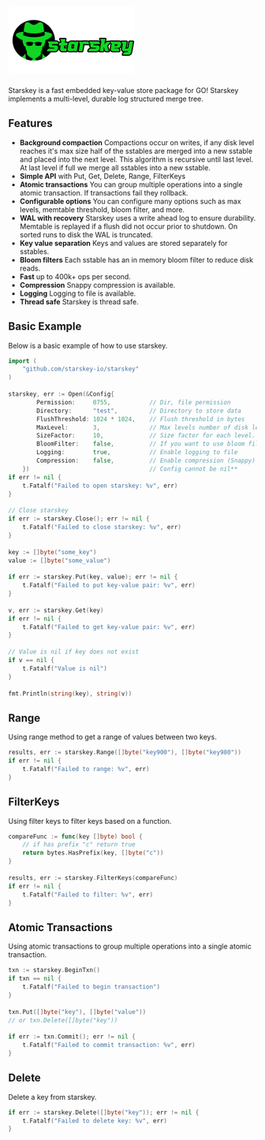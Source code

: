 <div>
    <h1 align="left"><img width="256" src="artwork/starskey_logo.png"></h1>
</div>

Starskey is a fast embedded key-value store package for GO!  Starskey implements a multi-level, durable log structured merge tree.

## Features
- **Background compaction**  Compactions occur on writes, if any disk level reaches it's max size half of the sstables are merged into a new sstable and placed into the next level.  This algorithm is recursive until last level.  At last level if full we merge all sstables into a new sstable.
- **Simple API** with Put, Get, Delete, Range, FilterKeys
- **Atomic transactions** You can group multiple operations into a single atomic transaction.  If transactions fail they rollback.
- **Configurable options** You can configure many options such as max levels, memtable threshold, bloom filter, and more.
- **WAL with recovery** Starskey uses a write ahead log to ensure durability.  Memtable is replayed if a flush did not occur prior to shutdown.  On sorted runs to disk the WAL is truncated.
- **Key value separation** Keys and values are stored separately for sstables.
- **Bloom filters** Each sstable has an in memory bloom filter to reduce disk reads.
- **Fast** up to 400k+ ops per second.
- **Compression** Snappy compression is available.
- **Logging** Logging to file is available.
- **Thread safe** Starskey is thread safe.

## Basic Example
Below is a basic example of how to use starskey.
```go
import (
    "github.com/starskey-io/starskey"
)

starskey, err := Open(&Config{
        Permission:     0755,           // Dir, file permission
        Directory:      "test",         // Directory to store data
        FlushThreshold: 1024 * 1024,    // Flush threshold in bytes
        MaxLevel:       3,              // Max levels number of disk levels
        SizeFactor:     10,             // Size factor for each level.  Say 10 that's 10 * the FlushThreshold at each level. So level 1 is 10MB, level 2 is 100MB, level 3 is 1GB.
        BloomFilter:    false,          // If you want to use bloom filters
        Logging:        true,           // Enable logging to file
        Compression:    false,          // Enable compression (Snappy)
    })                                  // Config cannot be nil**
if err != nil {
    t.Fatalf("Failed to open starskey: %v", err)
}

// Close starskey
if err := starskey.Close(); err != nil {
    t.Fatalf("Failed to close starskey: %v", err)
}

key := []byte("some_key")
value := []byte("some_value")

if err := starskey.Put(key, value); err != nil {
    t.Fatalf("Failed to put key-value pair: %v", err)
}

v, err := starskey.Get(key)
if err != nil {
    t.Fatalf("Failed to get key-value pair: %v", err)
}

// Value is nil if key does not exist
if v == nil {
    t.Fatalf("Value is nil")
}

fmt.Println(string(key), string(v))
```

## Range
Using range method to get a range of values between two keys.
```go
results, err := starskey.Range([]byte("key900"), []byte("key980"))
if err != nil {
    t.Fatalf("Failed to range: %v", err)
}
```

## FilterKeys
Using filter keys to filter keys based on a function.
```go
compareFunc := func(key []byte) bool {
    // if has prefix "c" return true
    return bytes.HasPrefix(key, []byte("c"))
}

results, err := starskey.FilterKeys(compareFunc)
if err != nil {
    t.Fatalf("Failed to filter: %v", err)
}
```


## Atomic Transactions
Using atomic transactions to group multiple operations into a single atomic transaction.
```go
txn := starskey.BeginTxn()
if txn == nil {
    t.Fatalf("Failed to begin transaction")
}

txn.Put([]byte("key"), []byte("value"))
// or txn.Delete([]byte("key"))

if err := txn.Commit(); err != nil {
    t.Fatalf("Failed to commit transaction: %v", err)
}
```

## Delete
Delete a key from starskey.
```go
if err := starskey.Delete([]byte("key")); err != nil {
    t.Fatalf("Failed to delete key: %v", err)
}
```